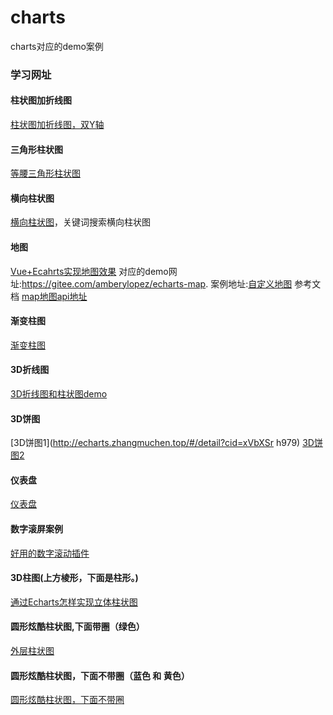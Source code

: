 # charts
charts对应的demo案例

### 学习网址
#### 柱状图加折线图
[柱状图加折线图，双Y轴](http://echarts.zhangmuchen.top/#/detail?cid=xZp8IBBL8H)
#### 三角形柱状图
[等腰三角形柱状图](http://echarts.zhangmuchen.top/#/detail?cid=xchvTbC01_)
#### 横向柱状图
[横向柱状图](http://echarts.zhangmuchen.top/#/index)，关键词搜索横向柱状图
#### 地图
[Vue+Ecahrts实现地图效果](https://www.bilibili.com/video/BV1Dg411E7jw/?spm_id_from=333.337.search-card.all.click&vd_source=0db37044afb83f6d9dc9865b433fc865)
对应的demo网址:https://gitee.com/amberylopez/echarts-map.
案例地址:[自定义地图](http://echarts.zhangmuchen.top/#/detail?cid=xuxzITMEj6)
参考文档
[map地图api地址](https://echarts.apache.org/zh/option.html#series-map)
#### 渐变柱图
[渐变柱图](http://echarts.zhangmuchen.top/#/detail?cid=6afe4-754e-dd41-99d8f-2172d483)
#### 3D折线图
[3D折线图和柱状图demo](http://echarts.zhangmuchen.top/#/detail?cid=xcmjkJifSt)

#### 3D饼图
[3D饼图1](http://echarts.zhangmuchen.top/#/detail?cid=xVbXSr h979)
[3D饼图2](http://echarts.zhangmuchen.top/#/detail?cid=7c92b-45b1-950b-ac649-b17ff37f)

#### 仪表盘
[仪表盘](http://echarts.zhangmuchen.top/#/detail?cid=xIhr8AavHS)

#### 数字滚屏案例
[好用的数字滚动插件](https://www.jq22.com/jquery-info21301)

#### 3D柱图(上方棱形，下面是柱形。)
[通过Echarts怎样实现立体柱状图](https://juejin.cn/post/7193874101755674680#heading-11)

#### 圆形炫酷柱状图,下面带圈（绿色）
[外层柱状图](http://echarts.zhangmuchen.top/#/detail?cid=xI-Zi66O0p)

#### 圆形炫酷柱状图，下面不带圈（蓝色 和 黄色）
[圆形炫酷柱状图，下面不带圈](http://echarts.zhangmuchen.top/#/detail?cid=xyQmYbpcxa)